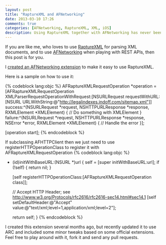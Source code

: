 ```yaml
---
layout: post
title: "RaptureXML and AFNetworking"
date: 2013-03-10 17:26
comments: true
categories: [AFNetworking, RaptureXML, XML, iOS]
description: Using RaptureXML together with AFNetworking has never been easier.
---
```

If you are like me, who loves to use [RaptureXML](https://github.com/ZaBlanc/RaptureXML) for parsing XML documents, and to use [AFNetworking](http://afnetworking.com/)
when playing with REST APIs, then this post is for you.

I [created an AFNetworking extension](https://github.com/jansanz/AFRaptureXMLRequestOperation) to make it easy to use RaptureXML.

Here is a sample on how to use it:

{% codeblock lang:objc %}
AFRaptureXMLRequestOperation *operation = [AFRaptureXMLRequestOperation XMLParserRequestOperationWithRequest:[NSURLRequest requestWithURL:[NSURL URLWithString:@"http://legalindexes.indoff.com/sitemap.xml"]] success:^(NSURLRequest *request, NSHTTPURLResponse *response, RXMLElement *XMLElement) {
   // Do something with XMLElement 
} failure:^(NSURLRequest *request, NSHTTPURLResponse *response, NSError *error, RXMLElement *XMLElement) {
    // Handle the error
}];

[operation start];
{% endcodeblock %}

If subclassing AFHTTPClient then we just need to use registerHTTPOperationClass to register it with AFRaptureXMLRequestOperation
{% codeblock lang:objc %}
- (id)initWithBaseURL:(NSURL *)url {
    self = [super initWithBaseURL:url];
    if (!self) {
        return nil;
    }
    
    [self registerHTTPOperationClass:[AFRaptureXMLRequestOperation class]];
    
    // Accept HTTP Header; see http://www.w3.org/Protocols/rfc2616/rfc2616-sec14.html#sec14.1
    [self setDefaultHeader:@"Accept" value:@"text/xml;level=1,application/xml;level=2"];
    
    return self;
}
{% endcodeblock %}

I created this extension several months ago, but recently updated it to use ARC and included some
minor tweaks based on some official extensions.
Feel free to play around with it, fork it and send any pull requests.